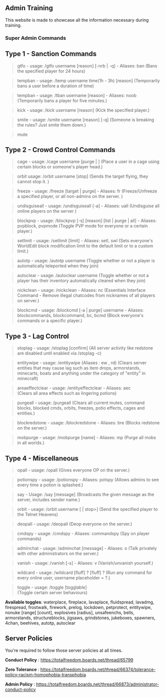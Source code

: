 ## Admin Training 

This website is made to showcase all the information necessary during training.

### Super Admin Commands

## Type 1 - Sanction Commands

> gtfo - usage: /gtfo username [reason] [-nrb | -q] - Aliases: ban
>(Bans the specified player for 24 hours)
			 
> tempban - usage: /temp username time(1h - 3h) [reason]
(Temporarily bans a user before a duration of time)

> tempban - usage: /tban username [reason] - Aliases: noob
(Temporarily bans a player for five minutes.)

> kick - usage: /kick username [reason]
(Kick the specified player.)

> smite - usage: /smite username [reason] [-q]
(Someone is breaking the rules? Just smite them down.)	

> mute

## Type 2 - Crowd Control Commands

> cage - usage: /cage username [purge | <partialname>]
(Place a user in a cage using certain blocks or someone's player head.)

> orbit usage: /orbit username [stop]
(Sends the target flying, they cannot stop it. )
		
> freeze - usage: /freeze [target | purge] - Aliases: fr
(Freeze/Unfreeze a specified player, or all non-admins on the server.		)	 

> undisguiseall - usage: /undisguiseall [-a] - Aliases: uall
(Undisguise all online players on the server	)		 

> blockpvp - usage: /blockpvp [-s] <player> [reason] [list | purge | all] - Aliases: pvpblock, pvpmode
(Toggle PVP mode for everyone or a certain player.)

> setlimit - usage: /setlimit [limit] - Aliases: setl, swl
(Sets everyone's WorldEdit block modification limit to the default limit or to a custom limit.)
			 
> autotp - usage: /autotp username
(Toggle whether or not a player is automatically teleported when they join)

> autoclear - usage: /autoclear  username
(Toggle whether or not a player has their inventory automatically cleared when they join)

> nickclean - usage: /nickclean - Aliases: nc
(Essentials Interface Command - Remove illegal chatcodes from nicknames of all players on server.)

> blockcmd - usage: /blockcmd [-a | purge] username - Aliases: blockcommands, blockcommand, bc, bcmd
(Block everyone's commands or a specific player.)

## Type 3 - Lag Control

> stoplag - usage: /stoplag [confirm]
(All server activity like redstone are disabled until enabled via /stoplag -c)
			 
> entitywipe - usage: /entitywipe (Aliases : ew , rd)
(Clears server entities that may cause lag such as item drops, armorstands, minecarts, boats and anything under the category of "entity" in minecraft)

> areaeffectclear - usage: /entityeffectclear - Aliases: aec	 
(Clears all area effects such as lingering potions)
			 
> purgeall - usage: /purgeall
(Clears all current mutes, command blocks, blocked cmds, orbits, freezes, potio effects, cages and entities.)

> blockredstone - usage: /blockredstone - Aliases: bre
(Blocks redstone on the server.)

> mobpurge - usage: /mobpurge [name] - Aliases: mp
(Purge all mobs in all worlds.)
	 
## Type 4 - Miscellaneous
			 
> opall - usage: /opall
(Gives everyone OP on the server.)

> potionspy - usage: /potionspy - Aliases: potspy
(Allows admins to see every time a potion is splashed.)

> say - Usage: /say [message]
(Broadcasts the given message as the server, includes sender name.)

> orbit - usage: /orbit username [<power> | stop>]
(Send the specified player to the Telnet Heavens)

> deopall - usage: /deopall
(Deop everyone on the server.)

> cmdspy - usage: /cmdspy - Aliases: commandspy
(Spy on player commands)

> adminchat - usage: /adminchat [message] - Aliases: o
(Talk privately with other administrators on the server.)

> vanish - usage: /vanish [-s] - Aliases: v
(Vanish/unvanish yourself.)

> wildcard - usage: /wildcard  [fluff] ? [fluff] ?
(Run any command for every online user, username placeholder = ?.)

> toggle - usage: /toggle [togglable]			 
(Toggle certain server behaviours)

**Available toggles**: waterplace, fireplace, lavaplace, fluidspread, lavadmg, firespread, frostwalk, firework, prelog, lockdown, petprotect, entitywipe, nonuke [range] [count], explosives [radius], unsafeenchs, bells, armorstands, structureblocks, jigsaws, grindstones, jukeboxes, spawners, 4chan, beehives, autotp, autoclear

## Server Policies

You're required to follow those server policies at all times.

**Conduct Policy** : https://totalfreedom.boards.net/thread/65799

**Zero Tolerance** : https://totalfreedom.boards.net/thread/66374/tolerance-policy-racism-homophobia-transphobia

**Admin Policy** : https://totalfreedom.boards.net/thread/66873/administrator-conduct-policy

